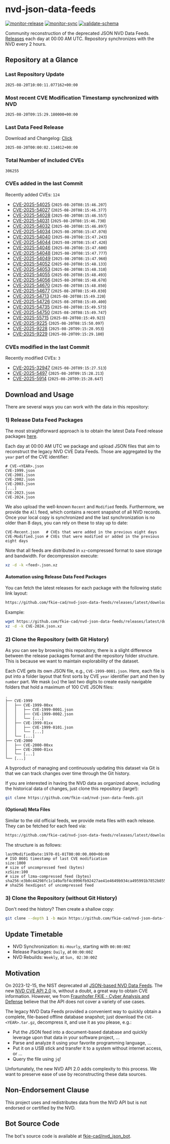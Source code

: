 # nvd-json-data-feeds

[![monitor-release](https://github.com/fkie-cad/nvd-json-data-feeds/actions/workflows/monitor_release.yml/badge.svg)](https://github.com/fkie-cad/nvd-json-data-feeds/actions/workflows/monitor_release.yml)
[![monitor-sync](https://github.com/fkie-cad/nvd-json-data-feeds/actions/workflows/monitor_sync.yml/badge.svg)](https://github.com/fkie-cad/nvd-json-data-feeds/actions/workflows/monitor_sync.yml)
[![validate-schema](https://github.com/fkie-cad/nvd-json-data-feeds/actions/workflows/validate_schema.yml/badge.svg)](https://github.com/fkie-cad/nvd-json-data-feeds/actions/workflows/validate_schema.yml)

Community reconstruction of the deprecated JSON NVD Data Feeds.
[Releases](https://github.com/fkie-cad/nvd-json-data-feeds/releases/latest) each day at 00:00 AM UTC.
Repository synchronizes with the NVD every 2 hours.

## Repository at a Glance

### Last Repository Update

```plain
2025-08-20T10:00:11.077162+00:00
```

### Most recent CVE Modification Timestamp synchronized with NVD

```plain
2025-08-20T09:15:29.180000+00:00
```

### Last Data Feed Release

Download and Changelog: [Click](https://github.com/fkie-cad/nvd-json-data-feeds/releases/latest)

```plain
2025-08-20T00:00:02.114012+00:00
```

### Total Number of included CVEs

```plain
306255
```

### CVEs added in the last Commit

Recently added CVEs: `124`

- [CVE-2025-54025](CVE-2025/CVE-2025-540xx/CVE-2025-54025.json) (`2025-08-20T08:15:46.207`)
- [CVE-2025-54027](CVE-2025/CVE-2025-540xx/CVE-2025-54027.json) (`2025-08-20T08:15:46.377`)
- [CVE-2025-54028](CVE-2025/CVE-2025-540xx/CVE-2025-54028.json) (`2025-08-20T08:15:46.557`)
- [CVE-2025-54031](CVE-2025/CVE-2025-540xx/CVE-2025-54031.json) (`2025-08-20T08:15:46.730`)
- [CVE-2025-54032](CVE-2025/CVE-2025-540xx/CVE-2025-54032.json) (`2025-08-20T08:15:46.897`)
- [CVE-2025-54034](CVE-2025/CVE-2025-540xx/CVE-2025-54034.json) (`2025-08-20T08:15:47.070`)
- [CVE-2025-54040](CVE-2025/CVE-2025-540xx/CVE-2025-54040.json) (`2025-08-20T08:15:47.243`)
- [CVE-2025-54044](CVE-2025/CVE-2025-540xx/CVE-2025-54044.json) (`2025-08-20T08:15:47.420`)
- [CVE-2025-54046](CVE-2025/CVE-2025-540xx/CVE-2025-54046.json) (`2025-08-20T08:15:47.600`)
- [CVE-2025-54048](CVE-2025/CVE-2025-540xx/CVE-2025-54048.json) (`2025-08-20T08:15:47.777`)
- [CVE-2025-54049](CVE-2025/CVE-2025-540xx/CVE-2025-54049.json) (`2025-08-20T08:15:47.960`)
- [CVE-2025-54052](CVE-2025/CVE-2025-540xx/CVE-2025-54052.json) (`2025-08-20T08:15:48.133`)
- [CVE-2025-54053](CVE-2025/CVE-2025-540xx/CVE-2025-54053.json) (`2025-08-20T08:15:48.310`)
- [CVE-2025-54055](CVE-2025/CVE-2025-540xx/CVE-2025-54055.json) (`2025-08-20T08:15:48.493`)
- [CVE-2025-54056](CVE-2025/CVE-2025-540xx/CVE-2025-54056.json) (`2025-08-20T08:15:48.670`)
- [CVE-2025-54670](CVE-2025/CVE-2025-546xx/CVE-2025-54670.json) (`2025-08-20T08:15:48.850`)
- [CVE-2025-54677](CVE-2025/CVE-2025-546xx/CVE-2025-54677.json) (`2025-08-20T08:15:49.030`)
- [CVE-2025-54713](CVE-2025/CVE-2025-547xx/CVE-2025-54713.json) (`2025-08-20T08:15:49.220`)
- [CVE-2025-54726](CVE-2025/CVE-2025-547xx/CVE-2025-54726.json) (`2025-08-20T08:15:49.400`)
- [CVE-2025-54735](CVE-2025/CVE-2025-547xx/CVE-2025-54735.json) (`2025-08-20T08:15:49.573`)
- [CVE-2025-54750](CVE-2025/CVE-2025-547xx/CVE-2025-54750.json) (`2025-08-20T08:15:49.747`)
- [CVE-2025-55715](CVE-2025/CVE-2025-557xx/CVE-2025-55715.json) (`2025-08-20T08:15:49.923`)
- [CVE-2025-9225](CVE-2025/CVE-2025-92xx/CVE-2025-9225.json) (`2025-08-20T08:15:50.097`)
- [CVE-2025-9228](CVE-2025/CVE-2025-92xx/CVE-2025-9228.json) (`2025-08-20T09:15:28.953`)
- [CVE-2025-9229](CVE-2025/CVE-2025-92xx/CVE-2025-9229.json) (`2025-08-20T09:15:29.180`)


### CVEs modified in the last Commit

Recently modified CVEs: `3`

- [CVE-2025-32947](CVE-2025/CVE-2025-329xx/CVE-2025-32947.json) (`2025-08-20T09:15:27.513`)
- [CVE-2025-5497](CVE-2025/CVE-2025-54xx/CVE-2025-5497.json) (`2025-08-20T09:15:28.213`)
- [CVE-2025-5914](CVE-2025/CVE-2025-59xx/CVE-2025-5914.json) (`2025-08-20T09:15:28.647`)


## Download and Usage

There are several ways you can work with the data in this repository:

### 1) Release Data Feed Packages

The most straightforward approach is to obtain the latest Data Feed release packages [here](https://github.com/fkie-cad/nvd-json-data-feeds/releases/latest).

Each day at 00:00 AM UTC we package and upload JSON files that aim to reconstruct the legacy NVD CVE Data Feeds.
Those are aggregated by the `year` part of the CVE identifier:

```
# CVE-<YEAR>.json
CVE-1999.json
CVE-2001.json
CVE-2002.json
CVE-2003.json
[...]
CVE-2023.json
CVE-2024.json
```

We also upload the well-known `Recent` and `Modified` feeds.
Furthermore, we provide the `All` feed, which contains a recent snapshot of all NVD records.
Once your local copy is synchronized and the last synchronization is no older than 8 days, you can rely on these to stay up to date:

```plain
CVE-Recent.json   # CVEs that were added in the previous eight days
CVE-Modified.json # CVEs that were modified or added in the previous eight days
```

Note that all feeds are distributed in `xz`-compressed format to save storage and bandwidth.
For decompression execute:

```sh
xz -d -k <feed>.json.xz
```

#### Automation using Release Data Feed Packages

You can fetch the latest releases for each package with the following static link layout:

```sh
https://github.com/fkie-cad/nvd-json-data-feeds/releases/latest/download/CVE-<YEAR>.json.xz
```

Example:

```sh
wget https://github.com/fkie-cad/nvd-json-data-feeds/releases/latest/download/CVE-2024.json.xz
xz -d -k CVE-2024.json.xz
```

### 2) Clone the Repository (with Git History)

As you can see by browsing this repository, there is a slight difference between the release packages format and the repository folder structure.
This is because we want to maintain explorability of the dataset.

Each CVE gets its own JSON file, e.g., `CVE-1999-0001.json`.
Here, each file is put into a folder layout that first sorts by CVE `year` identifier part and then by `number` part.
We mask (`xx`) the last two digits to create easily navigable folders that hold a maximum of 100 CVE JSON files:

```plain
.
├── CVE-1999
│   ├── CVE-1999-00xx
│   │   ├── CVE-1999-0001.json
│   │   ├── CVE-1999-0002.json
│   │   └── [...]
│   ├── CVE-1999-01xx
│   │   ├── CVE-1999-0101.json
│   │   └── [...]
│   └── [...]
├── CVE-2000
│   ├── CVE-2000-00xx
│   ├── CVE-2000-01xx
│   └── [...]
└── [...]
```

A byproduct of managing and continuously updating this dataset via Git is that we can track changes over time through the Git history.

If you are interested in having the NVD data as organized above, including the historical data of changes, just clone this repository (large!):

```sh
git clone https://github.com/fkie-cad/nvd-json-data-feeds.git
```

#### (Optional) Meta Files

Similar to the old official feeds, we provide meta files with each release. They can be fetched for each feed via:

```sh
https://github.com/fkie-cad/nvd-json-data-feeds/releases/latest/download/CVE-<YEAR>.meta
```

The structure is as follows:

```plain
lastModifiedDate:1970-01-01T00:00:00.000+00:00                          # ISO 8601 timestamp of last CVE modification
size:1000                                                               # size of uncompressed feed (bytes)
xzSize:100                                                              # size of lzma-compressed feed (bytes)
sha256:e3b0c44298fc1c149afbf4c8996fb92427ae41e4649b934ca495991b7852b855 # sha256 hexdigest of uncompressed feed
```

### 3) Clone the Repository (without Git History)

Don't need the history? Then create a shallow copy:

```sh
git clone --depth 1 -b main https://github.com/fkie-cad/nvd-json-data-feeds.git
```


## Update Timetable

* NVD Synchronization: `Bi-Hourly`, starting with `00:00:00Z`
* Release Packages: `Daily`, at `00:00:00Z`
* NVD Rebuilds: `Weekly`, at `Sun, 02:30:00Z`


## Motivation

On 2023-12-15, the NIST deprecated all [JSON-based NVD Data Feeds](https://nvd.nist.gov/vuln/data-feeds#divRetirementBanner-1).
The new [NVD CVE API 2.0](https://nvd.nist.gov/developers/vulnerabilities) is, without a doubt, a great way to obtain CVE information.
However, we from [Fraunhofer FKIE - Cyber Analysis and Defense](https://www.fkie.fraunhofer.de/en/departments/cad.html) believe that the API does not cover a variety of use cases.

The legacy NVD Data Feeds provided a convenient way to quickly obtain a complete, file-based offline database snapshot; just download the `CVE-<YEAR>.tar.gz`, decompress it, and use it as you please, e.g.:

- Put the JSON feed into a document-based database and quickly leverage upon that data in your software project, ...
- Parse and analyze it using your favorite programming language, ...
- Put it on a USB stick and transfer it to a system without internet access, or ...
- Query the file using `jq`!

Unfortunately, the new NVD API 2.0 adds complexity to this process.
We want to preserve ease of use by reconstructing these data sources.

## Non-Endorsement Clause

This project uses and redistributes data from the NVD API but is not endorsed or certified by the NVD.

## Bot Source Code

The bot's source code is available at [fkie-cad/nvd\_json\_bot](https://github.com/fkie-cad/nvd_json_bot).